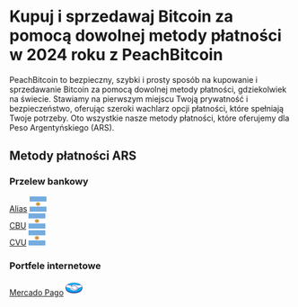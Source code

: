 <body class="payment-methods-page">

# Kupuj i sprzedawaj Bitcoin za pomocą dowolnej metody płatności w 2024 roku z PeachBitcoin

PeachBitcoin to bezpieczny, szybki i prosty sposób na kupowanie i sprzedawanie Bitcoin za pomocą dowolnej metody płatności, gdziekolwiek na świecie. Stawiamy na pierwszym miejscu Twoją prywatność i bezpieczeństwo, oferując szeroki wachlarz opcji płatności, które spełniają Twoje potrzeby. Oto wszystkie nasze metody płatności, które oferujemy dla Peso Argentyńskiego (ARS).

## Metody płatności ARS

### Przelew bankowy

<div class="payment-grid">
    <div class="payment-grid-item">
        <a href="/buy-bitcoin-with-ars">Alias</a> 
        <img src="/img/faq/logoimg/argentine.png" width="30px" height="27px" alt="Kup Bitcoin za pomocą Alias, Sprzedaj Bitcoin za pomocą Alias">
    </div>
    <div class="payment-grid-item">
        <a href="/buy-bitcoin-with-ars">CBU</a> 
        <img src="/img/faq/logoimg/argentine.png" width="30px" height="27px" alt="Kup Bitcoin za pomocą CBU, Sprzedaj Bitcoin za pomocą CBU">
    </div>
    <div class="payment-grid-item">
        <a href="/buy-bitcoin-with-ars">CVU</a> 
        <img src="/img/faq/logoimg/argentine.png" width="30px" height="27px" alt="Kup Bitcoin za pomocą CVU, Sprzedaj Bitcoin za pomocą CVU">
    </div>
</div>

### Portfele internetowe

<div class="payment-grid">
    <div class="payment-grid-item">
        <a href="/buy-bitcoin-with-mercado-pago">Mercado Pago</a> 
        <img src="/img/faq/logoimg/mercadopago.png" width="30px" height="27px" alt="Kup Bitcoin za pomocą Mercado Pago, Sprzedaj Bitcoin za pomocą Mercado Pago">
    </div>
</div>

</body>
